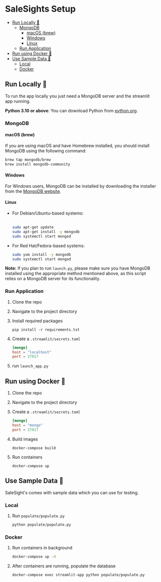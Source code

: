 # SaleSights Setup

- [Run Locally 🚀](#run-locally-)
  - [MongoDB](#mongodb)
    - [macOS (brew)](#macos-brew)
    - [Windows](#windows)
    - [Linux](#linux)
  - [Run Application](#run-application)
- [Run using Docker 🐋](#run-using-docker-)
- [Use Sample Data 📂](#use-sample-data-)
  - [Local](#local)
  - [Docker](#docker)

## Run Locally 🚀

To run the app locally you just need a MongoDB server and the streamlit app running.

**Python 3.10 or above**: You can download Python from [python.org](https://www.python.org/downloads/).

### MongoDB

#### macOS (brew) 
If you are using macOS and have Homebrew installed, you should install MongoDB using the following command:
```bash
brew tap mongodb/brew
brew install mongodb-community
```

#### Windows
For Windows users, MongoDB can be installed by downloading the installer from the [MongoDB website](https://www.mongodb.com/try/download/community).

#### Linux
- For Debian/Ubuntu-based systems:<br><br>
    ```bash
    sudo apt-get update
    sudo apt-get install -y mongodb
    sudo systemctl start mongod
    ```

- For Red Hat/Fedora-based systems:  
    ```bash
    sudo yum install -y mongodb
    sudo systemctl start mongod
    ```

**Note:**
If you plan to run `launch.py`, please make sure you have MongoDB installed using the appropriate method mentioned above, as this script relies on a MongoDB server for its functionality.

### Run Application

1. Clone the repo

2. Navigate to the project directory

3. Install required packages
    ```
    pip install -r requirements.txt
    ```

4. Create a `.streamlit/secrets.toml`
    ```toml
    [mongo]
    host = "localhost"
    port = 27017
    ```

6. run `launch_app.py`

## Run using Docker 🐋

1. Clone the repo

2. Navigate to the project directory

3. Create a `.streamlit/secrets.toml`
    ```toml
    [mongo]
    host = "mongo"
    port = 27017
    ```

4. Build images
    ```
    docker-compose build
    ```

5. Run containers
    ```
    docker-compose up
    ```

## Use Sample Data 📂

SaleSight's comes with sample data which you can use for testing. 

### Local
1. Run `populate/populate.py`
    ```bash
    python populate/populate.py
    ```

### Docker
1. Run containers in background
    ```bash
    docker-compose up -d
    ```

2. After containers are running, populate the database
    ```bash
   docker-compose exec streamlit-app python populate/populate.py
    ```

